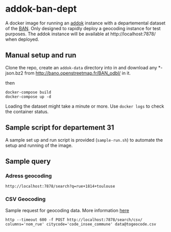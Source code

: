 # addok-ban-dept

A docker image for running an [addok](https://github.com/addok/addok)  instance with a departemental dataset of the [BAN](http://adresse.data.gouv.fr/). Only designed to rapidly deploy a geocoding instance for test purposes. The addok instance will be available at http://localhost:7878/ when deployed.

## Manual setup and run

Clone the repo, create an `addok-data` directory into in and download any *-json.bz2 from http://bano.openstreetmap.fr/BAN_odbl/ in it.

then

```
docker-compose build
docker-compose up -d
```
Loading the dataset might take a minute or more. Use `docker logs` to check the container status.

## Sample script for departement 31

A sample set up and run script is provided (`sample-run.sh`) to automate the setup and running of the image.

## Sample query

### Adress geocoding

```
http://localhost:7878/search?q=rue+1814+toulouse
```

### CSV Geocoding

Sample request for geocoding data. More information [here](https://github.com/addok/addok-csv)

```
http --timeout 600 -f POST http://localhost:7878/search/csv/ columns='nom_rue' citycode='code_insee_commune' data@togeocode.csv
```
